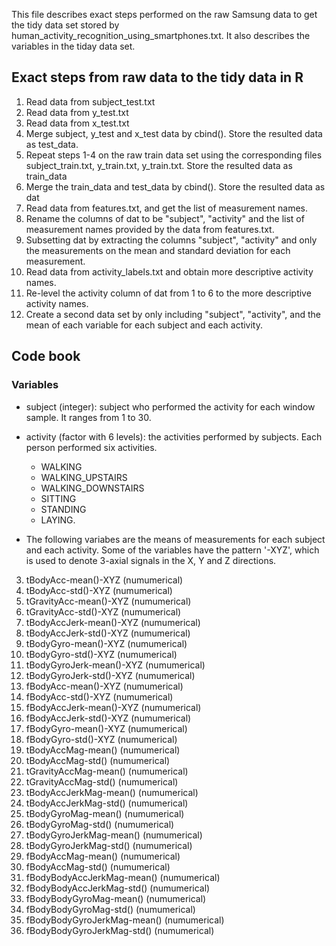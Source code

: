 This file describes exact steps performed on the raw Samsung data to get the tidy data set stored by human\_activity\_recognition\_using\_smartphones.txt. It also describes the variables in the tiday data set. 

## Exact steps from raw data to the tidy data in R
1. Read data from subject\_test.txt 
2. Read data from y\_test.txt
3. Read data from x\_test.txt
3. Merge subject, y\_test and x\_test data by cbind(). Store the resulted data as test\_data. 
4. Repeat steps 1-4 on the raw train data set using the corresponding files subject\_train.txt, y\_train.txt, y\_train.txt. Store the resulted data as train\_data
5. Merge the train\_data and test\_data by cbind(). Store the resulted data as dat
6. Read data from features.txt, and get the list of measurement names. 
7. Rename the columns of dat to be "subject", "activity" and the list of measurement names provided by the data from features.txt. 
8. Subsetting dat by extracting the columns "subject", "activity" and only the measurements on the mean and standard deviation for each measurement.
9. Read data from activity_labels.txt and obtain more descriptive activity names.
10. Re-level the activity column of dat from 1 to 6 to the more descriptive activity names. 
11. Create a second data set by only including "subject", "activity", and the mean of each variable for each subject and each activity.

## Code book 
### Variables 
* subject (integer): subject who performed the activity for each window sample. It ranges from 1 to 30.
* activity (factor with 6 levels): the activities performed by subjects. Each person performed six activities. 
   * WALKING
   * WALKING\_UPSTAIRS
   * WALKING\_DOWNSTAIRS
   * SITTING
   * STANDING
   * LAYING.  
   
* The following variabes are the means of measurements for each subject and each activity. Some of the variables have the pattern '-XYZ', which is used to denote 3-axial signals in the X, Y and Z directions. 

 3. tBodyAcc-mean()-XYZ (numumerical)
 6. tBodyAcc-std()-XYZ (numumerical)
 9. tGravityAcc-mean()-XYZ (numumerical)
 12. tGravityAcc-std()-XYZ (numumerical)
 15. tBodyAccJerk-mean()-XYZ (numumerical)
 18. tBodyAccJerk-std()-XYZ (numumerical)
 18. tBodyGyro-mean()-XYZ (numumerical)
 18. tBodyGyro-std()-XYZ (numumerical)
 18. tBodyGyroJerk-mean()-XYZ (numumerical)
 18. tBodyGyroJerk-std()-XYZ (numumerical)
 18. fBodyAcc-mean()-XYZ (numumerical)
 18. fBodyAcc-std()-XYZ (numumerical)
 18. fBodyAccJerk-mean()-XYZ (numumerical)
 18. fBodyAccJerk-std()-XYZ (numumerical)
 19. fBodyGyro-mean()-XYZ (numumerical)
 20. fBodyGyro-std()-XYZ (numumerical)
 18. tBodyAccMag-mean() (numumerical)
 18. tBodyAccMag-std() (numumerical)
 18. tGravityAccMag-mean() (numumerical)
 18. tGravityAccMag-std() (numumerical)
 18. tBodyAccJerkMag-mean() (numumerical)
 18. tBodyAccJerkMag-std() (numumerical)
 18. tBodyGyroMag-mean() (numumerical)
 18. tBodyGyroMag-std() (numumerical)
 18. tBodyGyroJerkMag-mean() (numumerical)
 18. tBodyGyroJerkMag-std() (numumerical)
 21. fBodyAccMag-mean() (numumerical)
 22. fBodyAccMag-std() (numumerical)
 23. fBodyBodyAccJerkMag-mean() (numumerical)
 24. fBodyBodyAccJerkMag-std() (numumerical)
 25. fBodyBodyGyroMag-mean() (numumerical)
 26. fBodyBodyGyroMag-std() (numumerical)
 27. fBodyBodyGyroJerkMag-mean() (numumerical)
 28. fBodyBodyGyroJerkMag-std() (numumerical)

 


 

 
